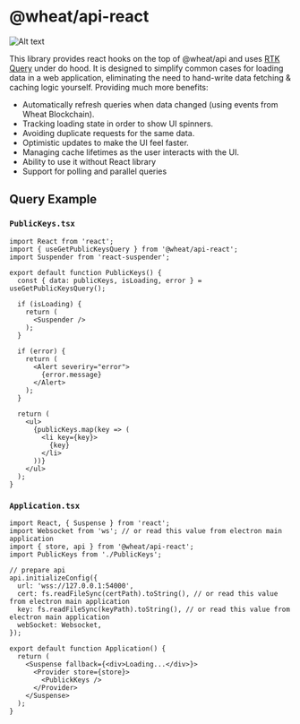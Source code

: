 # @wheat/api-react

![Alt text](https://www.wheat.top/img/wheat_logo.svg)

This library provides react hooks on the top of @wheat/api and uses [RTK Query](https://redux-toolkit.js.org/rtk-query/overview) under do hood.
It is designed to simplify common cases for loading data in a web application, eliminating the need to hand-write data fetching & caching logic yourself. Providing much more benefits:

- Automatically refresh queries when data changed (using events from Wheat Blockchain).
- Tracking loading state in order to show UI spinners.
- Avoiding duplicate requests for the same data.
- Optimistic updates to make the UI feel faster.
- Managing cache lifetimes as the user interacts with the UI.
- Ability to use it without React library
- Support for polling and parallel queries

## Query Example

### **`PublicKeys.tsx`**

```tsx
import React from 'react';
import { useGetPublicKeysQuery } from '@wheat/api-react';
import Suspender from 'react-suspender';

export default function PublicKeys() {
  const { data: publicKeys, isLoading, error } = useGetPublicKeysQuery();

  if (isLoading) {
    return (
      <Suspender />
    );
  }

  if (error) {
    return (
      <Alert severiry="error">
        {error.message}
      </Alert>
    );
  }

  return (
    <ul>
      {publicKeys.map(key => (
        <li key={key}>
          {key}
        </li>
      ))}
    </ul>
  );
}
```

### **`Application.tsx`**

```tsx
import React, { Suspense } from 'react';
import Websocket from 'ws'; // or read this value from electron main application
import { store, api } from '@wheat/api-react';
import PublicKeys from './PublicKeys';

// prepare api
api.initializeConfig({
  url: 'wss://127.0.0.1:54000',
  cert: fs.readFileSync(certPath).toString(), // or read this value from electron main application
  key: fs.readFileSync(keyPath).toString(), // or read this value from electron main application
  webSocket: Websocket,
});

export default function Application() {
  return (
    <Suspense fallback={<div>Loading...</div>}>
      <Provider store={store}>
        <PublickKeys />
      </Provider>
    </Suspense>
  );
}
```
